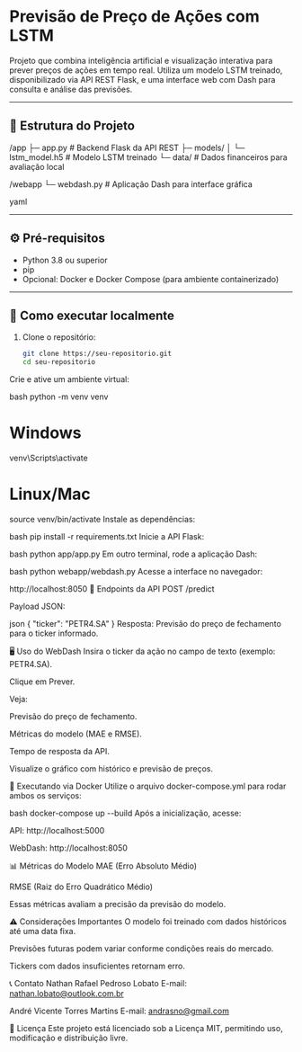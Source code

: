 # Previsão de Preço de Ações com LSTM

Projeto que combina inteligência artificial e visualização interativa para prever preços de ações em tempo real. Utiliza um modelo LSTM treinado, disponibilizado via API REST Flask, e uma interface web com Dash para consulta e análise das previsões.

---

## 📂 Estrutura do Projeto

/app
├─ app.py # Backend Flask da API REST
├─ models/
│ └─ lstm_model.h5 # Modelo LSTM treinado
└─ data/ # Dados financeiros para avaliação local

/webapp
└─ webdash.py # Aplicação Dash para interface gráfica

yaml

---

## ⚙️ Pré-requisitos

- Python 3.8 ou superior  
- pip  
- Opcional: Docker e Docker Compose (para ambiente containerizado)

---

## 🚀 Como executar localmente

1. Clone o repositório:

   ```bash
   git clone https://seu-repositorio.git
   cd seu-repositorio
Crie e ative um ambiente virtual:

bash
python -m venv venv

# Windows
venv\Scripts\activate

# Linux/Mac
source venv/bin/activate
Instale as dependências:

bash
pip install -r requirements.txt
Inicie a API Flask:

bash
python app/app.py
Em outro terminal, rode a aplicação Dash:

bash
python webapp/webdash.py
Acesse a interface no navegador:

http://localhost:8050
🔗 Endpoints da API
POST /predict

Payload JSON:

json
{
  "ticker": "PETR4.SA"
}
Resposta: Previsão do preço de fechamento para o ticker informado.

🖥️ Uso do WebDash
Insira o ticker da ação no campo de texto (exemplo: PETR4.SA).

Clique em Prever.

Veja:

Previsão do preço de fechamento.

Métricas do modelo (MAE e RMSE).

Tempo de resposta da API.

Visualize o gráfico com histórico e previsão de preços.

🐳 Executando via Docker
Utilize o arquivo docker-compose.yml para rodar ambos os serviços:

bash
docker-compose up --build
Após a inicialização, acesse:

API: http://localhost:5000

WebDash: http://localhost:8050

📊 Métricas do Modelo
MAE (Erro Absoluto Médio)

RMSE (Raiz do Erro Quadrático Médio)

Essas métricas avaliam a precisão da previsão do modelo.

⚠️ Considerações Importantes
O modelo foi treinado com dados históricos até uma data fixa.

Previsões futuras podem variar conforme condições reais do mercado.

Tickers com dados insuficientes retornam erro.

📞 Contato
Nathan Rafael Pedroso Lobato
E-mail: nathan.lobato@outlook.com.br

André Vicente Torres Martins
E-mail: andrasno@gmail.com

📄 Licença
Este projeto está licenciado sob a Licença MIT, permitindo uso, modificação e distribuição livre.